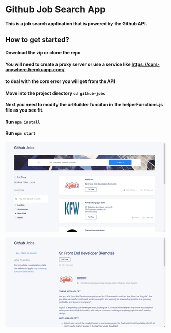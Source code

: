 # Github Job Search App

#### This is a job search application that is powered by the Github API.

## How to get started?

#### Download the zip or clone the repo

#### You will need to create a proxy server or use a service like https://cors-anywhere.herokuapp.com/

#### to deal with the cors error you will get from the API

#### Move into the project directory `cd github-jobs`

#### Next you need to modify the urlBuilder funciton in the helperFunctions.js file as you see fit.

#### Run `npm install`

#### Run `npm start`

![Screenshot 1](src/images/sc.png?raw=true)

![Screenshot 2](src/images/sc2.png?raw=true)
